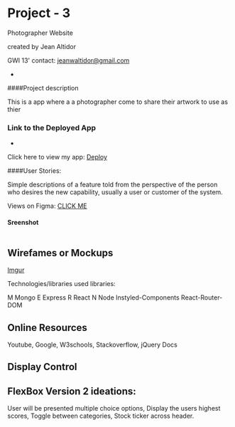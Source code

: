 # Project - 3
Photographer Website


created by Jean Altidor

GWI 13'
contact: jeanwaltidor@gmail.com

-


####Project description

This is a app where a a photographer come to share their artwork to use as thier 

### Link to the Deployed App
-

Click here to view my app:
[Deploy]()


####User Stories:
  
Simple descriptions of a feature told from the perspective of the person who desires the new capability, usually a user or customer of the system.

Views on Figma: [CLICK ME](https://www.figma.com/file/P5G3vFVCFEntEUwyDGzKjsnW/Untitled)
 
#### Sreenshot
![]()



Wirefames or Mockups 
-

[Imgur](https://i.imgur.com/GIAfciz.png)



Technologies/libraries used libraries:

M Mongo
E Express
R React
N Node
Instyled-Components
React-Router-DOM


Online Resources
- 
Youtube,
Google,
W3schools, 
Stackoverflow,
jQuery Docs

Display Control
-
FlexBox
Version 2 ideations:
-

User will be presented multiple choice options,
Display the users highest scores, Toggle between categories, Stock ticker across header.
